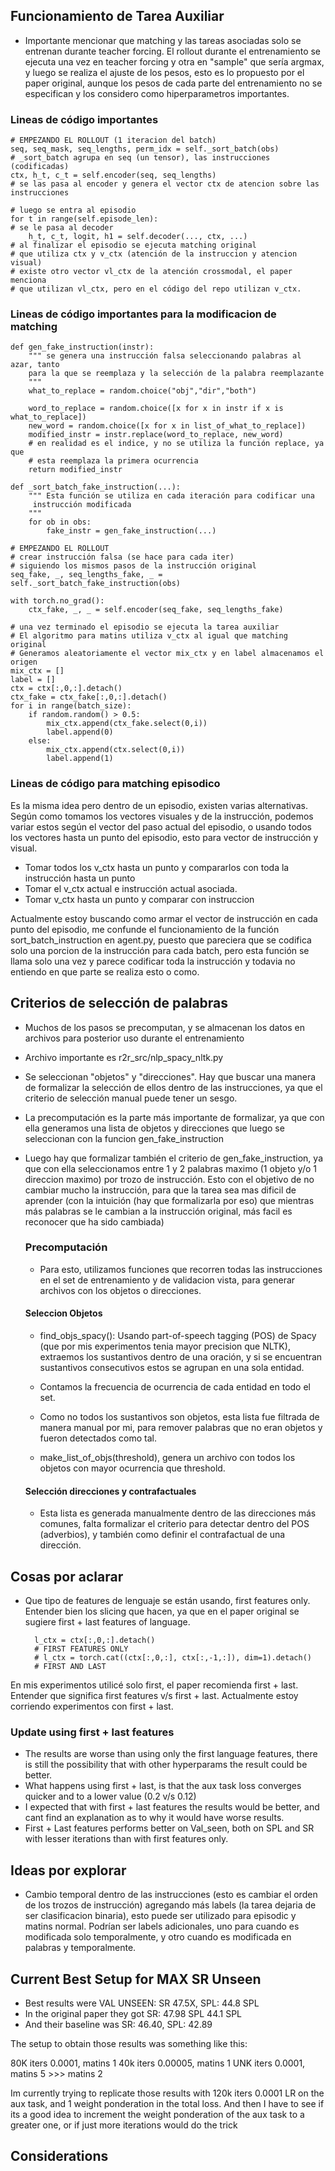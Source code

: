 ## Funcionamiento de Tarea Auxiliar
- Importante mencionar que matching y las tareas asociadas solo se entrenan durante
teacher forcing. El rollout durante el entrenamiento se ejecuta una vez en teacher forcing y otra en "sample" que sería argmax, y luego se realiza el ajuste de los pesos, esto es lo propuesto por el paper original, aunque los pesos de cada parte del entrenamiento no se especifican y los considero como hiperparametros importantes.

### Lineas de código importantes
    # EMPEZANDO EL ROLLOUT (1 iteracion del batch)
    seq, seq_mask, seq_lengths, perm_idx = self._sort_batch(obs)
    # _sort_batch agrupa en seq (un tensor), las instrucciones (codificadas)
    ctx, h_t, c_t = self.encoder(seq, seq_lengths)
    # se las pasa al encoder y genera el vector ctx de atencion sobre las instrucciones

    # luego se entra al episodio
    for t in range(self.episode_len):
    # se le pasa al decoder
        h_t, c_t, logit, h1 = self.decoder(..., ctx, ...)
    # al finalizar el episodio se ejecuta matching original
    # que utiliza ctx y v_ctx (atención de la instruccion y atencion visual)
    # existe otro vector vl_ctx de la atención crossmodal, el paper menciona
    # que utilizan vl_ctx, pero en el código del repo utilizan v_ctx.
    
### Lineas de código importantes para la modificacion de matching
    def gen_fake_instruction(instr):
        """ se genera una instrucción falsa seleccionando palabras al azar, tanto
        para la que se reemplaza y la selección de la palabra reemplazante
        """
        what_to_replace = random.choice("obj","dir","both")
        
        word_to_replace = random.choice([x for x in instr if x is what_to_replace])
        new_word = random.choice([x for x in list_of_what_to_replace])
        modified_instr = instr.replace(word_to_replace, new_word)
        # en realidad es el indice, y no se utiliza la función replace, ya que
        # esta reemplaza la primera ocurrencia
        return modified_instr

    def _sort_batch_fake_instruction(...):
        """ Esta función se utiliza en cada iteración para codificar una
         instrucción modificada
        """
        for ob in obs:
            fake_instr = gen_fake_instruction(...)

    # EMPEZANDO EL ROLLOUT
    # crear instrucción falsa (se hace para cada iter)
    # siguiendo los mismos pasos de la instrucción original
    seq_fake, _, seq_lengths_fake, _ = self._sort_batch_fake_instruction(obs)

    with torch.no_grad():
        ctx_fake, _, _ = self.encoder(seq_fake, seq_lengths_fake)

    # una vez terminado el episodio se ejecuta la tarea auxiliar
    # El algoritmo para matins utiliza v_ctx al igual que matching original
    # Generamos aleatoriamente el vector mix_ctx y en label almacenamos el origen
    mix_ctx = []
    label = []
    ctx = ctx[:,0,:].detach()
    ctx_fake = ctx_fake[:,0,:].detach()
    for i in range(batch_size):
        if random.random() > 0.5:
            mix_ctx.append(ctx_fake.select(0,i))
            label.append(0)
        else:
            mix_ctx.append(ctx.select(0,i))
            label.append(1)

### Lineas de código para matching episodico
Es la misma idea pero dentro de un episodio, existen varias alternativas. Según como tomamos los vectores visuales y de la instrucción, podemos variar estos según el vector del paso actual del episodio, o usando todos los vectores hasta un punto del episodio, esto para vector de instrucción y visual.

- Tomar todos los v_ctx hasta un punto y compararlos con toda la instrucción hasta un punto
- Tomar el v_ctx actual e instrucción actual asociada.
- Tomar v_ctx hasta un punto y comparar con instruccion

Actualmente estoy buscando como armar el vector de instrucción en cada punto del episodio, me confunde el funcionamiento de la función sort_batch_instruction en agent.py, puesto que pareciera que se codifica solo una porcion de la instrucción para cada batch, pero esta función se llama solo una vez y parece codificar toda la instrucción y todavia no entiendo en que parte se realiza esto o como.



## Criterios de selección de palabras
- Muchos de los pasos se precomputan, y se almacenan los datos en archivos para posterior uso durante el entrenamiento
- Archivo importante es r2r_src/nlp_spacy_nltk.py
- Se seleccionan "objetos" y "direcciones". Hay que buscar una manera de formalizar la selección de ellos dentro de las instrucciones, ya que el criterio de selección manual puede tener un sesgo.
- La precomputación es la parte más importante de formalizar, ya que con ella generamos una lista de objetos y direcciones que luego se seleccionan con la funcion gen_fake_instruction
- Luego hay que formalizar también el criterio de gen_fake_instruction, ya que con ella seleccionamos entre 1 y 2 palabras maximo (1 objeto y/o 1 direccion maximo) por trozo de instrucción. Esto con el objetivo de no cambiar mucho la instrucción, para que la tarea sea mas dificil de aprender (con la intuición (hay que formalizarla por eso) que mientras más palabras se le cambian a la instrucción original, más facil es reconocer que ha sido cambiada) 

    ### Precomputación
    - Para esto, utilizamos funciones que recorren todas las instrucciones en el set de entrenamiento y de validacion vista, para generar archivos con los objetos o direcciones.
    #### Seleccion Objetos
    - find_objs_spacy(): Usando part-of-speech tagging (POS) de Spacy (que por mis experimentos tenia mayor precision que NLTK), extraemos los sustantivos dentro de una oración, y si se encuentran sustantivos consecutivos estos se agrupan en una sola entidad. 
    - Contamos la frecuencia de ocurrencia de cada entidad en todo el set.
    - Como no todos los sustantivos son objetos, esta lista fue filtrada de manera manual por mi, para remover palabras que no eran objetos y fueron detectados como tal.


    - make_list_of_objs(threshold), genera un archivo con todos los objetos con mayor ocurrencia que threshold. 

    #### Selección direcciones y contrafactuales
    - Esta lista es generada manualmente dentro de las direcciones más comunes, falta formalizar el criterio para detectar dentro del POS (adverbios), y también como definir el contrafactual de una dirección.

## Cosas por aclarar

- Que tipo de features de lenguaje se están usando, first features only.
Entender bien los slicing que hacen, ya que en el paper original se sugiere first + last features of language.

        l_ctx = ctx[:,0,:].detach() 
        # FIRST FEATURES ONLY
        # l_ctx = torch.cat((ctx[:,0,:], ctx[:,-1,:]), dim=1).detach()
        # FIRST AND LAST

En mis experimentos utilicé solo first, el paper recomienda first + last.
Entender que significa first features v/s first + last.
Actualmente estoy corriendo experimentos con first + last.

### Update using first + last features
- The results are worse than using only the first language features, there is still the possibility that with other hyperparams the result could be better.
- What happens using first + last, is that the aux task loss converges quicker and to a lower value (0.2 v/s 0.12)
- I expected that with first + last features the results would be better, and cant find an explanation as to why it would have worse results.
- First + Last features performs better on Val_seen, both on SPL and SR with lesser iterations than with first features only. 

## Ideas por explorar
- Cambio temporal dentro de las instrucciones (esto es cambiar el orden de los trozos de instrucción) agregando más labels (la tarea dejaria de ser clasificacion binaria), esto puede ser utilizado para episodic y matins normal. Podrían ser labels adicionales, uno para cuando es modificada solo temporalmente, y otro cuando es modificada en palabras y temporalmente.

## Current Best Setup for MAX SR Unseen


- Best results were VAL UNSEEN: SR 47.5X, SPL: 44.8 SPL
- In the original paper they got SR: 47.98 SPL 44.1 SPL
- And their  baseline was SR: 46.40, SPL: 42.89

The setup to obtain those results was something like this:

80K iters 0.0001, matins 1
40k iters 0.00005, matins 1
UNK iters 0.0001, matins 5 >>> matins 2

Im currently trying to replicate those results with 
120k iters 0.0001 LR on the aux task, and 1 weight ponderation in the total loss. And then I have to see if its a good idea to increment the weight ponderation of the aux task to a greater one, or if just more iterations would do the trick

## Considerations




